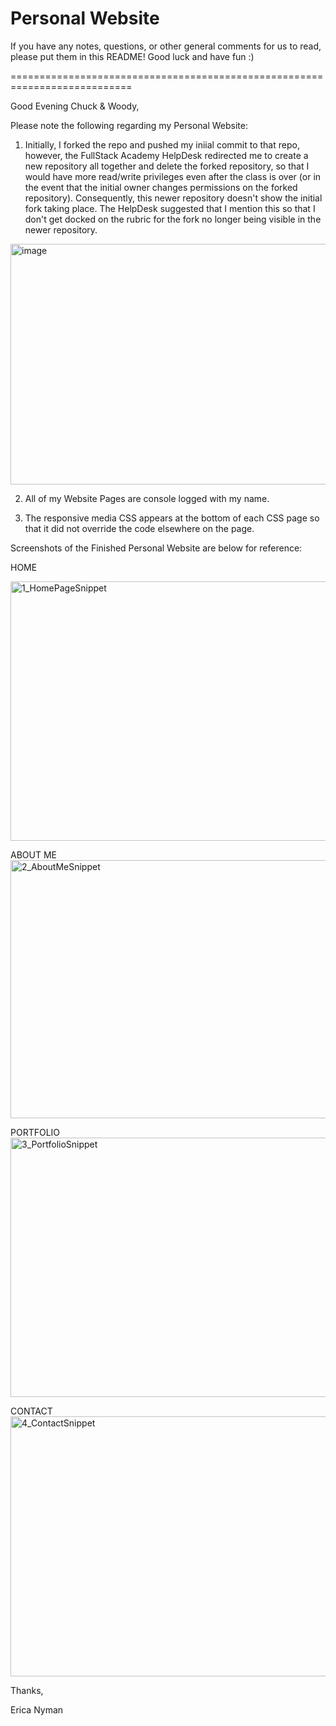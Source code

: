 # Personal Website

If you have any notes, questions, or other general comments for us to read, please put
them in this README! Good luck and have fun :)

===========================================================================

Good Evening Chuck & Woody, 

Please note the following regarding my Personal Website:

1. Initially, I forked the repo and pushed my iniial commit to that repo, however, the FullStack Academy HelpDesk redirected me to create a new repository all together and delete the forked repository, so that I would have more read/write privileges even after the class is over (or in the event that the initial owner changes permissions on the forked repository). Consequently, this newer repository doesn't show the initial fork taking place. The HelpDesk suggested that I mention this so that I don't get docked on the rubric for the fork no longer being visible in the newer repository.
<img width="1276" height="385" alt="image" src="https://github.com/user-attachments/assets/b4b4cf56-7d4c-4320-b327-4ff8729b8e51" />


2. All of my Website Pages are console logged with my name.

3. The responsive media CSS appears at the bottom of each CSS page so that it did not override the code elsewhere on the page.

Screenshots of the Finished Personal Website are below for reference:

HOME

<img width="959" height="415" alt="1_HomePageSnippet" src="https://github.com/user-attachments/assets/47b960ab-67f5-4390-898a-773e26e7b34c" />

ABOUT ME
<img width="959" height="413" alt="2_AboutMeSnippet" src="https://github.com/user-attachments/assets/22f38f47-0983-4c55-b44a-003e41a3bbb3" />

PORTFOLIO
<img width="959" height="415" alt="3_PortfolioSnippet" src="https://github.com/user-attachments/assets/2a809bb0-c3a8-48f1-b621-079714941f7d" />

CONTACT
<img width="959" height="416" alt="4_ContactSnippet" src="https://github.com/user-attachments/assets/2043f666-c45c-4ab5-abf9-e7e6b2ea27bc" />

Thanks,

Erica Nyman

